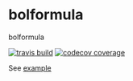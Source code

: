# bolformula
bolformula

[![travis build](https://img.shields.io/travis/minicast/bolformula.svg?style=flat-square)](https://travis-ci.org/minicast/bolformula)
[![codecov coverage]( 	https://img.shields.io/codecov/c/github/minicast/bolformula.svg?style=flat-square)](http://codecov.io/minicast/bolformula)

See [example](https://tonicdev.com/minicast/bolformula-example)
<!-- [![version](https://img.shields.io/npm/v/minicast/bolformula.svg?style=flat-square)](https://www.npmjs.com/package/bolformula)
[![downloads](https://img.shields.io/npm/dm/minicast/bolformula.svg?style=flat-square)](https://www.npmjs.com/package/bolformula)
[![MIT License](https://img.shields.io/npm/l/minicast/bolformula.svg?style=flat-square)](http://opensource.org/licenses/MIT) -->
